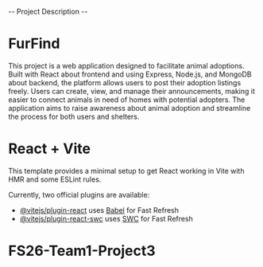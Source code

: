-- Project Description --

# FurFind

This project is a web application designed to facilitate animal adoptions. Built with React about frontend and using Express, Node.js, and MongoDB about backend, the platform allows users to post their adoption listings freely. Users can create, view, and manage their announcements, making it easier to connect animals in need of homes with potential adopters. The application aims to raise awareness about animal adoption and streamline the process for both users and shelters.





# React + Vite

This template provides a minimal setup to get React working in Vite with HMR and some ESLint rules.

Currently, two official plugins are available:

- [@vitejs/plugin-react](https://github.com/vitejs/vite-plugin-react/blob/main/packages/plugin-react/README.md) uses [Babel](https://babeljs.io/) for Fast Refresh
- [@vitejs/plugin-react-swc](https://github.com/vitejs/vite-plugin-react-swc) uses [SWC](https://swc.rs/) for Fast Refresh
# FS26-Team1-Project3
